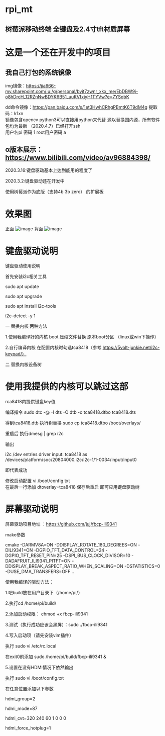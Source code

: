 # rpi_mt
## 树莓派移动终端 全键盘及2.4寸tft材质屏幕

# 这是一个还在开发中的项目 

## 我自己打包的系统镜像 
img镜像：https://jia666-my.sharepoint.com/:u:/g/personal/byjt7zwnr_xkx_me/EbDBW9j-o8hDrcH_12RZnNwBDYK6B51_uuKVfxjyH1TYVw?e=7YSqbK

dd命令镜像：https://pan.baidu.com/s/1et3HwhCRhgPBmtK6T9dM4g  提取码：k1xn   
镜像包含opencv python3可以直接用python来代替 源以替换国内源，所有软件包均为最新 （2020.4.7）已经打开ssh   
用户名pi 密码 1  root用户密码 a






## α版本展示：https://www.bilibili.com/video/av96884398/

2020.3.16:键盘驱动基本上达到能用的程度了


2020.3.2:键盘驱动还在开发中

使用树莓派作为底版（支持4b 3b zero） 的扩展板

# 效果图
正面
![image](https://github.com/bilibilifmk/rpi_mt/blob/master/%E6%AD%A3%E9%9D%A2.jpg)
背面
![image](https://github.com/bilibilifmk/rpi_mt/blob/master/%E8%83%8C%E9%9D%A2.jpg)


# 键盘驱动说明

键盘驱动使用说明 


 首先安装i2c相关工具
 
sudo apt update

sudo apt upgrade

sudo apt install i2c-tools

i2c-detect -y 1


 一 替换内核 两种方法
 
1.使用我编译好的内核 boot 压缩文件替换 原本boot分区 （linux或win下操作）

2.自行编译内核 在配置内核时勾选tca8418（参考 https://5volt-junkie.net/i2c-keypad/）


二 替换内核设备树

# 使用我提供的内核可以跳过这部
 
rca8418内提供键盘key值 

编译指令 sudo dtc -@ -I dts -O dtb -o tca8418.dtbo tca8418.dts

得到tca8418.dtb  执行树替换 sudo cp tca8418.dtbo /boot/overlays/

重启后 执行dmesg | grep i2c 

输出 

i2c /dev entries driver
input: tca8418 as /devices/platform/soc/20804000.i2c/i2c-1/1-0034/input/input0

即代表成功

修改启动配置    vi /boot/config.txt  
在最后一行添加  dtoverlay=tca8418 
保存后重启 即可应用键盘驱动树

# 屏幕驱动说明


屏幕驱动项目地址 ：https://github.com/juj/fbcp-ili9341

make参数

cmake -DARMV8A=ON -DDISPLAY_ROTATE_180_DEGREES=ON -DILI9341=ON -DGPIO_TFT_DATA_CONTROL=24 -DGPIO_TFT_RESET_PIN=25 -DSPI_BUS_CLOCK_DIVISOR=10 -DADAFRUIT_ILI9341_PITFT=ON -DDISPLAY_BREAK_ASPECT_RATIO_WHEN_SCALING=ON -DSTATISTICS=0 -DUSE_DMA_TRANSFERS=OFF ..



使用我编译的驱动方法：

1.吧build放在用户目录下（/home/pi/）

2.执行cd /home/pi/build/

2.添加启动权限： chmod +x fbcp-ili9341

3.测试（执行成功应该会黑屏）：sudo ./fbcp-ili9341

4.写入启动项（请先安装vim插件）

执行  sudo vi /etc/rc.local

在exit0前添加 sudo /home/pi/build/fbcp-ili9341 &

5.设置在没有HDMI情况下依然输出

执行 sudo vi /boot/config.txt


在任意位置添加以下参数


hdmi_group=2

hdmi_mode=87

hdmi_cvt=320 240 60 1 0 0 0

hdmi_force_hotplug=1

